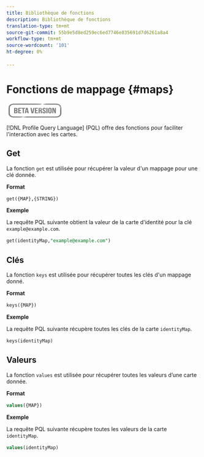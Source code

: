 ```yaml
---
title: Bibliothèque de fonctions
description: Bibliothèque de fonctions
translation-type: tm+mt
source-git-commit: 55b9e5d8ed259ec6ed7746e835691d7d6261a8a4
workflow-type: tm+mt
source-wordcount: '101'
ht-degree: 0%

---
```


# Fonctions de mappage {#maps}

![](../../assets/do-not-localize/badge.png)

[!DNL Profile Query Language] (PQL) offre des fonctions pour faciliter l&#39;interaction avec les cartes.

## Get

La fonction `get` est utilisée pour récupérer la valeur d&#39;un mappage pour une clé donnée.

**Format**

```sql
get({MAP},{STRING})
```

**Exemple**

La requête PQL suivante obtient la valeur de la carte d&#39;identité pour la clé `example@example.com`.

```sql
get(identityMap,"example@example.com")
```

## Clés

La fonction `keys` est utilisée pour récupérer toutes les clés d&#39;un mappage donné.

**Format**

```sql
keys({MAP})
```

**Exemple**

La requête PQL suivante récupère toutes les clés de la carte `identityMap`.

```sql
keys(identityMap)
```

## Valeurs

La fonction `values` est utilisée pour récupérer toutes les valeurs d’une carte donnée.

**Format**

```sql
values({MAP})
```

**Exemple**

La requête PQL suivante récupère toutes les valeurs de la carte `identityMap`.

```sql
values(identityMap)
```
